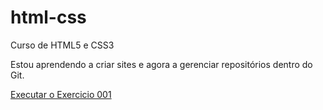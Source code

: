 # html-css
Curso de HTML5 e CSS3 

Estou aprendendo a criar sites e agora a gerenciar repositórios dentro do Git.

<a href="https://nataliamorais-front.github.io/html-css/exerciciosdocurso/ex001/index.html">Executar o Exercicio 001 </a>

